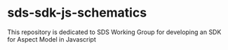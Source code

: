 # sds-sdk-js-schematics
This repository is dedicated to SDS Working Group for developing an SDK for Aspect Model in Javascript
